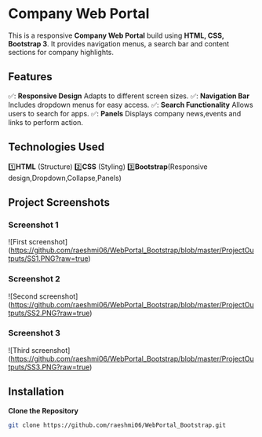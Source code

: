 # Company Web Portal

This is a responsive **Company Web Portal** build using **HTML, CSS, Bootstrap 3**. It provides navigation menus, a search bar and content sections for company highlights.

## Features

✅: **Responsive Design** Adapts to different screen sizes.
✅: **Navigation Bar** Includes dropdown menus for easy access.
✅: **Search Functionality** Allows users to search for apps.
✅: **Panels** Displays company news,events and links to perform action.

## Technologies Used

1️⃣**HTML** (Structure)
2️⃣**CSS** (Styling)
3️⃣**Bootstrap**(Responsive design,Dropdown,Collapse,Panels)

## Project Screenshots

### Screenshot 1

![First screenshot] (https://github.com/raeshmi06/WebPortal_Bootstrap/blob/master/ProjectOutputs/SS1.PNG?raw=true)

### Screenshot 2

![Second screenshot] (https://github.com/raeshmi06/WebPortal_Bootstrap/blob/master/ProjectOutputs/SS2.PNG?raw=true)

### Screenshot 3

![Third screenshot] (https://github.com/raeshmi06/WebPortal_Bootstrap/blob/master/ProjectOutputs/SS3.PNG?raw=true)

## Installation

**Clone the Repository**

```sh
git clone https://github.com/raeshmi06/WebPortal_Bootstrap.git
```
